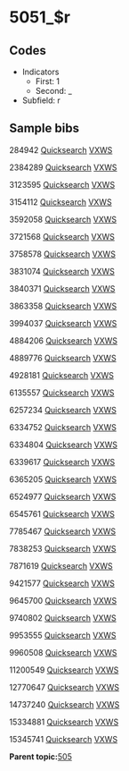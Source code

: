 # 5051\_$r

## Codes

-   Indicators
    -   First: 1
    -   Second: \_
-   Subfield: r

## Sample bibs

284942 [Quicksearch](https://search.library.yale.edu/catalog/284942) [VXWS](http://prodorbis.library.yale.edu:7014/vxws/GetHoldingsService?bibId=284942)

2384289 [Quicksearch](https://search.library.yale.edu/catalog/2384289) [VXWS](http://prodorbis.library.yale.edu:7014/vxws/GetHoldingsService?bibId=2384289)

3123595 [Quicksearch](https://search.library.yale.edu/catalog/3123595) [VXWS](http://prodorbis.library.yale.edu:7014/vxws/GetHoldingsService?bibId=3123595)

3154112 [Quicksearch](https://search.library.yale.edu/catalog/3154112) [VXWS](http://prodorbis.library.yale.edu:7014/vxws/GetHoldingsService?bibId=3154112)

3592058 [Quicksearch](https://search.library.yale.edu/catalog/3592058) [VXWS](http://prodorbis.library.yale.edu:7014/vxws/GetHoldingsService?bibId=3592058)

3721568 [Quicksearch](https://search.library.yale.edu/catalog/3721568) [VXWS](http://prodorbis.library.yale.edu:7014/vxws/GetHoldingsService?bibId=3721568)

3758578 [Quicksearch](https://search.library.yale.edu/catalog/3758578) [VXWS](http://prodorbis.library.yale.edu:7014/vxws/GetHoldingsService?bibId=3758578)

3831074 [Quicksearch](https://search.library.yale.edu/catalog/3831074) [VXWS](http://prodorbis.library.yale.edu:7014/vxws/GetHoldingsService?bibId=3831074)

3840371 [Quicksearch](https://search.library.yale.edu/catalog/3840371) [VXWS](http://prodorbis.library.yale.edu:7014/vxws/GetHoldingsService?bibId=3840371)

3863358 [Quicksearch](https://search.library.yale.edu/catalog/3863358) [VXWS](http://prodorbis.library.yale.edu:7014/vxws/GetHoldingsService?bibId=3863358)

3994037 [Quicksearch](https://search.library.yale.edu/catalog/3994037) [VXWS](http://prodorbis.library.yale.edu:7014/vxws/GetHoldingsService?bibId=3994037)

4884206 [Quicksearch](https://search.library.yale.edu/catalog/4884206) [VXWS](http://prodorbis.library.yale.edu:7014/vxws/GetHoldingsService?bibId=4884206)

4889776 [Quicksearch](https://search.library.yale.edu/catalog/4889776) [VXWS](http://prodorbis.library.yale.edu:7014/vxws/GetHoldingsService?bibId=4889776)

4928181 [Quicksearch](https://search.library.yale.edu/catalog/4928181) [VXWS](http://prodorbis.library.yale.edu:7014/vxws/GetHoldingsService?bibId=4928181)

6135557 [Quicksearch](https://search.library.yale.edu/catalog/6135557) [VXWS](http://prodorbis.library.yale.edu:7014/vxws/GetHoldingsService?bibId=6135557)

6257234 [Quicksearch](https://search.library.yale.edu/catalog/6257234) [VXWS](http://prodorbis.library.yale.edu:7014/vxws/GetHoldingsService?bibId=6257234)

6334752 [Quicksearch](https://search.library.yale.edu/catalog/6334752) [VXWS](http://prodorbis.library.yale.edu:7014/vxws/GetHoldingsService?bibId=6334752)

6334804 [Quicksearch](https://search.library.yale.edu/catalog/6334804) [VXWS](http://prodorbis.library.yale.edu:7014/vxws/GetHoldingsService?bibId=6334804)

6339617 [Quicksearch](https://search.library.yale.edu/catalog/6339617) [VXWS](http://prodorbis.library.yale.edu:7014/vxws/GetHoldingsService?bibId=6339617)

6365205 [Quicksearch](https://search.library.yale.edu/catalog/6365205) [VXWS](http://prodorbis.library.yale.edu:7014/vxws/GetHoldingsService?bibId=6365205)

6524977 [Quicksearch](https://search.library.yale.edu/catalog/6524977) [VXWS](http://prodorbis.library.yale.edu:7014/vxws/GetHoldingsService?bibId=6524977)

6545761 [Quicksearch](https://search.library.yale.edu/catalog/6545761) [VXWS](http://prodorbis.library.yale.edu:7014/vxws/GetHoldingsService?bibId=6545761)

7785467 [Quicksearch](https://search.library.yale.edu/catalog/7785467) [VXWS](http://prodorbis.library.yale.edu:7014/vxws/GetHoldingsService?bibId=7785467)

7838253 [Quicksearch](https://search.library.yale.edu/catalog/7838253) [VXWS](http://prodorbis.library.yale.edu:7014/vxws/GetHoldingsService?bibId=7838253)

7871619 [Quicksearch](https://search.library.yale.edu/catalog/7871619) [VXWS](http://prodorbis.library.yale.edu:7014/vxws/GetHoldingsService?bibId=7871619)

9421577 [Quicksearch](https://search.library.yale.edu/catalog/9421577) [VXWS](http://prodorbis.library.yale.edu:7014/vxws/GetHoldingsService?bibId=9421577)

9645700 [Quicksearch](https://search.library.yale.edu/catalog/9645700) [VXWS](http://prodorbis.library.yale.edu:7014/vxws/GetHoldingsService?bibId=9645700)

9740802 [Quicksearch](https://search.library.yale.edu/catalog/9740802) [VXWS](http://prodorbis.library.yale.edu:7014/vxws/GetHoldingsService?bibId=9740802)

9953555 [Quicksearch](https://search.library.yale.edu/catalog/9953555) [VXWS](http://prodorbis.library.yale.edu:7014/vxws/GetHoldingsService?bibId=9953555)

9960508 [Quicksearch](https://search.library.yale.edu/catalog/9960508) [VXWS](http://prodorbis.library.yale.edu:7014/vxws/GetHoldingsService?bibId=9960508)

11200549 [Quicksearch](https://search.library.yale.edu/catalog/11200549) [VXWS](http://prodorbis.library.yale.edu:7014/vxws/GetHoldingsService?bibId=11200549)

12770647 [Quicksearch](https://search.library.yale.edu/catalog/12770647) [VXWS](http://prodorbis.library.yale.edu:7014/vxws/GetHoldingsService?bibId=12770647)

14737240 [Quicksearch](https://search.library.yale.edu/catalog/14737240) [VXWS](http://prodorbis.library.yale.edu:7014/vxws/GetHoldingsService?bibId=14737240)

15334881 [Quicksearch](https://search.library.yale.edu/catalog/15334881) [VXWS](http://prodorbis.library.yale.edu:7014/vxws/GetHoldingsService?bibId=15334881)

15345741 [Quicksearch](https://search.library.yale.edu/catalog/15345741) [VXWS](http://prodorbis.library.yale.edu:7014/vxws/GetHoldingsService?bibId=15345741)

**Parent topic:**[505](../../tags/505/505.md)

